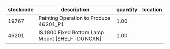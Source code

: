|stockcode|description|quantity|location|
|---------|-----------|--------|--------|
|19767|Painting Operation to Produce 46201_P1|1.00||
|46201|IS1800 Fixed Bottom Lamp Mount [SHELF : DUNCAN]|1.00||
